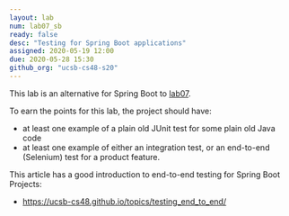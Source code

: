 ```yaml
---
layout: lab
num: lab07_sb
ready: false
desc: "Testing for Spring Boot applications"
assigned: 2020-05-19 12:00
due: 2020-05-28 15:30
github_org: "ucsb-cs48-s20"
---
```



This lab is an alternative for Spring Boot to [lab07](https://ucsb-cs48.github.io/s20/lab/lab07/).

To earn the points for this lab, the project should have:
* at least one example of a plain old JUnit test for some plain old Java code
* at least one example of either an integration test, or an end-to-end (Selenium) test for a product feature.

This article has a good introduction to end-to-end testing for Spring Boot Projects:
* <https://ucsb-cs48.github.io/topics/testing_end_to_end/>

